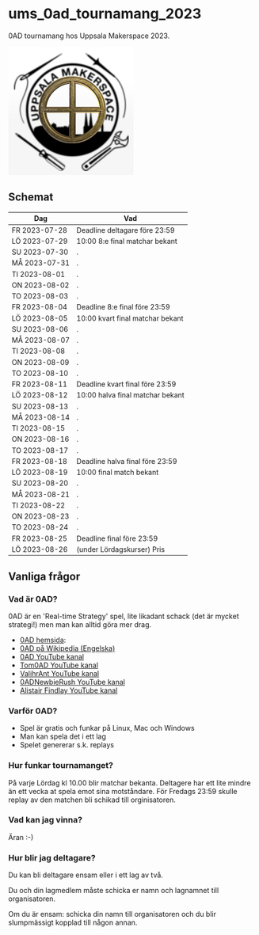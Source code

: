 # ums_0ad_tournamang_2023

0AD tournamang hos Uppsala Makerspace 2023.

![](pics/ums_0ad_logo_50.png)

## Schemat

Dag          |Vad
-------------|-----------------------------------
FR 2023-07-28|Deadline deltagare före 23:59 
LÖ 2023-07-29|10:00 8:e final matchar bekant
SU 2023-07-30|.
MÅ 2023-07-31|.
TI 2023-08-01|.
ON 2023-08-02|.
TO 2023-08-03|.
FR 2023-08-04|Deadline 8:e final före 23:59 
LÖ 2023-08-05|10:00 kvart final matchar bekant
SU 2023-08-06|.
MÅ 2023-08-07|.
TI 2023-08-08|.
ON 2023-08-09|.
TO 2023-08-10|.
FR 2023-08-11|Deadline kvart final före 23:59 
LÖ 2023-08-12|10:00 halva final matchar bekant
SU 2023-08-13|.
MÅ 2023-08-14|.
TI 2023-08-15|.
ON 2023-08-16|.
TO 2023-08-17|.
FR 2023-08-18|Deadline halva final före 23:59 
LÖ 2023-08-19|10:00 final match bekant
SU 2023-08-20|.
MÅ 2023-08-21|.
TI 2023-08-22|.
ON 2023-08-23|.
TO 2023-08-24|.
FR 2023-08-25|Deadline final före 23:59 
LÖ 2023-08-26|(under Lördagskurser) Pris

## Vanliga frågor

### Vad är 0AD?

0AD är en 'Real-time Strategy' spel, 
lite likadant schack (det är mycket strategi!)
men man kan alltid göra mer drag.

 * [0AD hemsida](https://play0ad.com/): 
 * [0AD på Wikipedia (Engelska)](https://en.wikipedia.org/wiki/0_A.D._(video_game))
 * [0AD YouTube kanal](https://www.youtube.com/user/play0ad)
 * [Tom0AD YouTube kanal](https://www.youtube.com/@Tom0ad)
 * [ValihrAnt YouTube kanal](https://www.youtube.com/@ValihrAnt)
 * [0ADNewbieRush YouTube kanal](https://www.youtube.com/@0ADNewbieRush)
 * [Alistair Findlay YouTube kanal](https://www.youtube.com/watch?v=jQMETPZGRds&list=PLtv3Tue78X0UPnWc_3bPzC58Sm0b4G2ZX)

### Varför 0AD?

 * Spel är gratis och funkar på Linux, Mac och Windows
 * Man kan spela det i ett lag
 * Spelet genererar s.k. replays

### Hur funkar tournamanget?

På varje Lördag kl 10.00 blir matchar bekanta.
Deltagere har ett lite mindre än ett vecka at spela emot sina motståndare.
För Fredags 23:59 skulle replay av den matchen bli schikad till orginisatoren.

### Vad kan jag vinna?

Äran :-)

### Hur blir jag deltagare?

Du kan bli deltagare ensam eller i ett lag av två.

Du och din lagmedlem måste schicka er namn och lagnamnet till organisatoren.

Om du är ensam: schicka din namn till organisatoren och du blir slumpmässigt
kopplad till någon annan.





